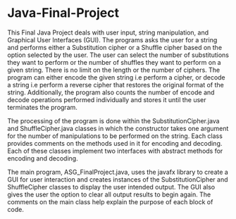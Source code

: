 # Java-Final-Project

This Final Java Project deals with user input, string manipulation, and Graphical User Interfaces (GUI). The programs asks the user for a string and performs either a 
Substitution cipher or a Shuffle cipher based on the option selected by the user. The user can select the number of substitutions they want to perform or the number of shuffles
they want to perform on a given string. There is no limit on the length or the number of ciphers. The program can either encode the given string i.e perform a cipher, or decode
a string i.e perform a reverse cipher that restores the original format of the string. Additionally, the program also counts the number of encode and decode operations performed
individually and stores it until the user terminates the program.

The processing of the program is done within the SubstitutionCipher.java and ShuffleCipher.java classes in which the constructor takes one argument for the number of manipulations
to be performed on the string. Each class provides comments on the methods used in it for encoding and decoding. Each of these classes implement two interfaces with abstract methods
for encoding and decoding. 

The main program, ASG_FinalProject.java, uses the javafx library to create a GUI for user interaction and creates instances of the SubstitutionCipher and ShuffleCipher classes
to display the user intended output. The GUI also gives the user the option to clear all output results to begin again. The comments on the main class help explain the purpose
of each block of code.
